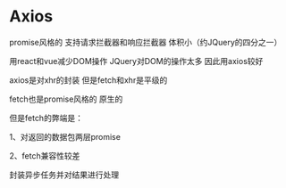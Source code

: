 # Axios

promise风格的  支持请求拦截器和响应拦截器 体积小（约JQuery的四分之一）

用react和vue减少DOM操作   JQuery对DOM的操作太多 因此用axios较好

axios是对xhr的封装 但是fetch和xhr是平级的

fetch也是promise风格的 原生的

但是fetch的弊端是：

1、对返回的数据包两层promise

2、fetch兼容性较差

封装异步任务并对结果进行处理